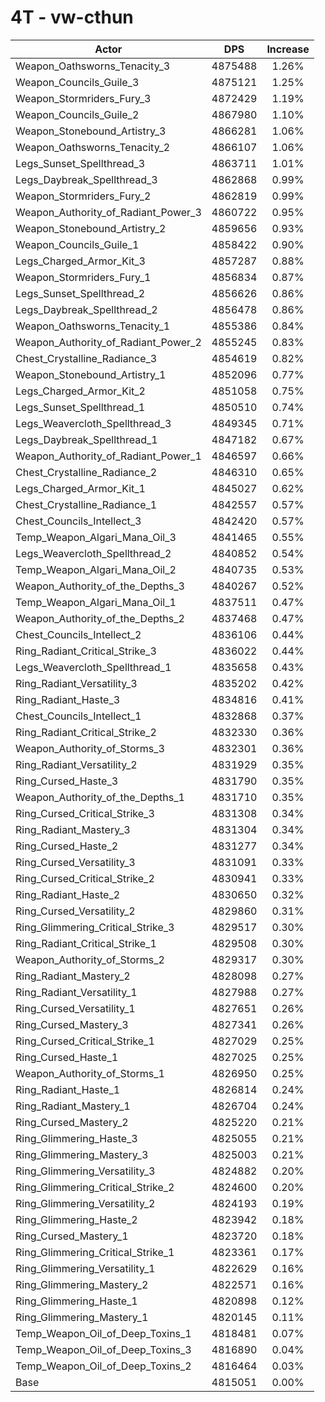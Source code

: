# 4T - vw-cthun
| Actor | DPS | Increase |
|---|:---:|:---:|
|Weapon_Oathsworns_Tenacity_3|4875488|1.26%|
|Weapon_Councils_Guile_3|4875121|1.25%|
|Weapon_Stormriders_Fury_3|4872429|1.19%|
|Weapon_Councils_Guile_2|4867980|1.10%|
|Weapon_Stonebound_Artistry_3|4866281|1.06%|
|Weapon_Oathsworns_Tenacity_2|4866107|1.06%|
|Legs_Sunset_Spellthread_3|4863711|1.01%|
|Legs_Daybreak_Spellthread_3|4862868|0.99%|
|Weapon_Stormriders_Fury_2|4862819|0.99%|
|Weapon_Authority_of_Radiant_Power_3|4860722|0.95%|
|Weapon_Stonebound_Artistry_2|4859656|0.93%|
|Weapon_Councils_Guile_1|4858422|0.90%|
|Legs_Charged_Armor_Kit_3|4857287|0.88%|
|Weapon_Stormriders_Fury_1|4856834|0.87%|
|Legs_Sunset_Spellthread_2|4856626|0.86%|
|Legs_Daybreak_Spellthread_2|4856478|0.86%|
|Weapon_Oathsworns_Tenacity_1|4855386|0.84%|
|Weapon_Authority_of_Radiant_Power_2|4855245|0.83%|
|Chest_Crystalline_Radiance_3|4854619|0.82%|
|Weapon_Stonebound_Artistry_1|4852096|0.77%|
|Legs_Charged_Armor_Kit_2|4851058|0.75%|
|Legs_Sunset_Spellthread_1|4850510|0.74%|
|Legs_Weavercloth_Spellthread_3|4849345|0.71%|
|Legs_Daybreak_Spellthread_1|4847182|0.67%|
|Weapon_Authority_of_Radiant_Power_1|4846597|0.66%|
|Chest_Crystalline_Radiance_2|4846310|0.65%|
|Legs_Charged_Armor_Kit_1|4845027|0.62%|
|Chest_Crystalline_Radiance_1|4842557|0.57%|
|Chest_Councils_Intellect_3|4842420|0.57%|
|Temp_Weapon_Algari_Mana_Oil_3|4841465|0.55%|
|Legs_Weavercloth_Spellthread_2|4840852|0.54%|
|Temp_Weapon_Algari_Mana_Oil_2|4840735|0.53%|
|Weapon_Authority_of_the_Depths_3|4840267|0.52%|
|Temp_Weapon_Algari_Mana_Oil_1|4837511|0.47%|
|Weapon_Authority_of_the_Depths_2|4837468|0.47%|
|Chest_Councils_Intellect_2|4836106|0.44%|
|Ring_Radiant_Critical_Strike_3|4836022|0.44%|
|Legs_Weavercloth_Spellthread_1|4835658|0.43%|
|Ring_Radiant_Versatility_3|4835202|0.42%|
|Ring_Radiant_Haste_3|4834816|0.41%|
|Chest_Councils_Intellect_1|4832868|0.37%|
|Ring_Radiant_Critical_Strike_2|4832330|0.36%|
|Weapon_Authority_of_Storms_3|4832301|0.36%|
|Ring_Radiant_Versatility_2|4831929|0.35%|
|Ring_Cursed_Haste_3|4831790|0.35%|
|Weapon_Authority_of_the_Depths_1|4831710|0.35%|
|Ring_Cursed_Critical_Strike_3|4831308|0.34%|
|Ring_Radiant_Mastery_3|4831304|0.34%|
|Ring_Cursed_Haste_2|4831277|0.34%|
|Ring_Cursed_Versatility_3|4831091|0.33%|
|Ring_Cursed_Critical_Strike_2|4830941|0.33%|
|Ring_Radiant_Haste_2|4830650|0.32%|
|Ring_Cursed_Versatility_2|4829860|0.31%|
|Ring_Glimmering_Critical_Strike_3|4829517|0.30%|
|Ring_Radiant_Critical_Strike_1|4829508|0.30%|
|Weapon_Authority_of_Storms_2|4829317|0.30%|
|Ring_Radiant_Mastery_2|4828098|0.27%|
|Ring_Radiant_Versatility_1|4827988|0.27%|
|Ring_Cursed_Versatility_1|4827651|0.26%|
|Ring_Cursed_Mastery_3|4827341|0.26%|
|Ring_Cursed_Critical_Strike_1|4827029|0.25%|
|Ring_Cursed_Haste_1|4827025|0.25%|
|Weapon_Authority_of_Storms_1|4826950|0.25%|
|Ring_Radiant_Haste_1|4826814|0.24%|
|Ring_Radiant_Mastery_1|4826704|0.24%|
|Ring_Cursed_Mastery_2|4825220|0.21%|
|Ring_Glimmering_Haste_3|4825055|0.21%|
|Ring_Glimmering_Mastery_3|4825003|0.21%|
|Ring_Glimmering_Versatility_3|4824882|0.20%|
|Ring_Glimmering_Critical_Strike_2|4824600|0.20%|
|Ring_Glimmering_Versatility_2|4824193|0.19%|
|Ring_Glimmering_Haste_2|4823942|0.18%|
|Ring_Cursed_Mastery_1|4823720|0.18%|
|Ring_Glimmering_Critical_Strike_1|4823361|0.17%|
|Ring_Glimmering_Versatility_1|4822629|0.16%|
|Ring_Glimmering_Mastery_2|4822571|0.16%|
|Ring_Glimmering_Haste_1|4820898|0.12%|
|Ring_Glimmering_Mastery_1|4820145|0.11%|
|Temp_Weapon_Oil_of_Deep_Toxins_1|4818481|0.07%|
|Temp_Weapon_Oil_of_Deep_Toxins_3|4816890|0.04%|
|Temp_Weapon_Oil_of_Deep_Toxins_2|4816464|0.03%|
|Base|4815051|0.00%|
